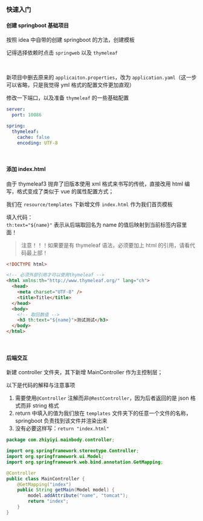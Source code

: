 ### 快速入门

#### 创建 springboot 基础项目

按照 idea 中自带的创建 springboot 的方法，创建模板

记得选择依赖时点击 `springweb` 以及 `thymeleaf`

<br>

新项目中删去原来的 `applicaiton.properties`，改为 `application.yaml`（这一步可以省略，只是我觉得 yml 格式的配置文件更加直观）

修改一下端口，以及准备 `thymeleaf` 的一些基础配置

```yml
server:
  port: 10086

spring:
  thymeleaf:
    cache: false
    encoding: UTF-8
```

<br>

#### 添加 index.html

由于 thymeleaf3 抛弃了旧版本使用 xml 格式来书写的传统，直接改用 html 编写，格式变成了类似于 vue 的属性配置方式；

我们在 `resource/templates` 下新增文件 `index.html` 作为我们首页模板

填入代码：  
`th:text="${name}"` 表示从后端取回名为 name 的值后映射到当前标签内容里面！

> 注意！！！如果要是有 thymeleaf 语法，必须要加上 html 的引用，请看代码最上部！

```html
<!DOCTYPE html>

<!-- 必须外部引用才可以使用thymeleaf -->
<html xmlns:th="http://www.thymeleaf.org/" lang="ch">
  <head>
    <meta charset="UTF-8" />
    <title>Title</title>
  </head>
  <body>
    <!-- 取回数值 -->
    <h3 th:text="${name}">测试测试</h3>
  </body>
</html>
```

<br>

#### 后端交互

新建 controller 文件夹，其下新增 MainController 作为主控制层；

以下是代码的解释与注意事项

1. 需要使用`@Controller` 注解而非`@RestController`，因为后者返回的是 json 格式而非 string 格式
2. return 中填入的值为我们放在 `templates` 文件夹下的任意一个文件的名称，springboot 负责找到该文件并渲染出来
3. 没有必要这样写：`return "index.html"`

```java
package com.zhiyiyi.mainbody.controller;

import org.springframework.stereotype.Controller;
import org.springframework.ui.Model;
import org.springframework.web.bind.annotation.GetMapping;

@Controller
public class MainController {
    @GetMapping("index")
    public String getMain(Model model) {
        model.addAttribute("name", "tomcat");
        return "index";
    }
}

```

<br>
